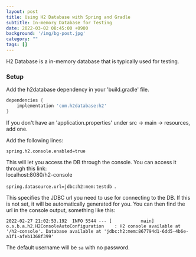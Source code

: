 ```yaml
---
layout: post
title: Using H2 Database with Spring and Gradle
subtitle: In-memory Database for Testing
date: 2022-03-02 08:45:00 +0900
background: '/img/bg-post.jpg'
category: ""
tags: []
---
```


H2 Database is a in-memory database that is typically used for testing.

### Setup
Add the h2database dependency in your 'build.gradle' file.

```groovy
dependencies {
    implementation 'com.h2database:h2'
}
```

If you don't have an 'application.properties' under src -> main -> resources, add one. 

Add the following lines:

`spring.h2.console.enabled=true`  

This will let you access the DB through the console. You can access it through this link:  
localhost:8080/h2-console

`spring.datasource.url=jdbc:h2:mem:testdb
`. 

This specifies the JDBC url you need to use for connecting to the DB. If this is not set, it will be automatically generated for you. You can then find the url in the console output, something like this:

```shell
2022-02-27 21:02:53.192  INFO 5544 --- [           main] o.s.b.a.h2.H2ConsoleAutoConfiguration    : H2 console available at '/h2-console'. Database available at 'jdbc:h2:mem:867794d1-6dd5-4b6e-a1f1-afeb1368f399'
```

The default username will be `sa` with no password. 